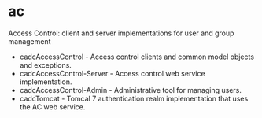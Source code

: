 # ac
Access Control: client and server implementations for user and group management

- cadcAccessControl - Access control clients and common model objects and exceptions.
- cadcAccessControl-Server - Access control web service implementation.
- cadcAccessControl-Admin - Administrative tool for managing users.
- cadcTomcat - Tomcal 7 authentication realm implementation that uses the AC web service.
